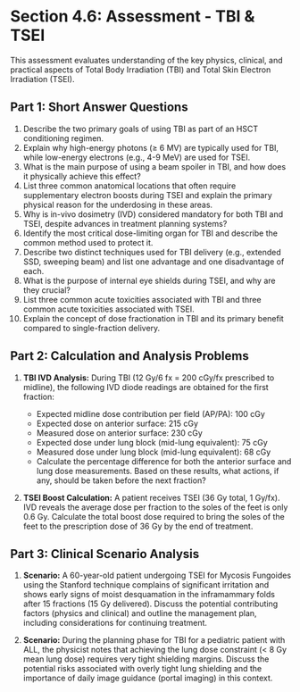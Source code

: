 # Section 4.6: Assessment - TBI & TSEI

This assessment evaluates understanding of the key physics, clinical, and practical aspects of Total Body Irradiation (TBI) and Total Skin Electron Irradiation (TSEI).

## Part 1: Short Answer Questions

1.  Describe the two primary goals of using TBI as part of an HSCT conditioning regimen.
2.  Explain why high-energy photons (≥ 6 MV) are typically used for TBI, while low-energy electrons (e.g., 4-9 MeV) are used for TSEI.
3.  What is the main purpose of using a beam spoiler in TBI, and how does it physically achieve this effect?
4.  List three common anatomical locations that often require supplementary electron boosts during TSEI and explain the primary physical reason for the underdosing in these areas.
5.  Why is in-vivo dosimetry (IVD) considered mandatory for both TBI and TSEI, despite advances in treatment planning systems?
6.  Identify the most critical dose-limiting organ for TBI and describe the common method used to protect it.
7.  Describe two distinct techniques used for TBI delivery (e.g., extended SSD, sweeping beam) and list one advantage and one disadvantage of each.
8.  What is the purpose of internal eye shields during TSEI, and why are they crucial?
9.  List three common acute toxicities associated with TBI and three common acute toxicities associated with TSEI.
10. Explain the concept of dose fractionation in TBI and its primary benefit compared to single-fraction delivery.

## Part 2: Calculation and Analysis Problems

1.  **TBI IVD Analysis:** During TBI (12 Gy/6 fx = 200 cGy/fx prescribed to midline), the following IVD diode readings are obtained for the first fraction:
    *   Expected midline dose contribution per field (AP/PA): 100 cGy
    *   Expected dose on anterior surface: 215 cGy
    *   Measured dose on anterior surface: 230 cGy
    *   Expected dose under lung block (mid-lung equivalent): 75 cGy
    *   Measured dose under lung block (mid-lung equivalent): 68 cGy
    *   Calculate the percentage difference for both the anterior surface and lung dose measurements. Based on these results, what actions, if any, should be taken before the next fraction?

2.  **TSEI Boost Calculation:** A patient receives TSEI (36 Gy total, 1 Gy/fx). IVD reveals the average dose per fraction to the soles of the feet is only 0.6 Gy. Calculate the total boost dose required to bring the soles of the feet to the prescription dose of 36 Gy by the end of treatment.

## Part 3: Clinical Scenario Analysis

1.  **Scenario:** A 60-year-old patient undergoing TSEI for Mycosis Fungoides using the Stanford technique complains of significant irritation and shows early signs of moist desquamation in the inframammary folds after 15 fractions (15 Gy delivered). Discuss the potential contributing factors (physics and clinical) and outline the management plan, including considerations for continuing treatment.

2.  **Scenario:** During the planning phase for TBI for a pediatric patient with ALL, the physicist notes that achieving the lung dose constraint (< 8 Gy mean lung dose) requires very tight shielding margins. Discuss the potential risks associated with overly tight lung shielding and the importance of daily image guidance (portal imaging) in this context.


